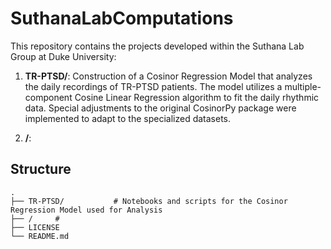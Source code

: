 # SuthanaLabComputations
This repository contains the projects developed within the Suthana Lab Group at Duke University:

1. **TR-PTSD/**: Construction of a Cosinor Regression Model that analyzes the daily recordings of TR-PTSD patients. The model utilizes a multiple-component Cosine Linear Regression algorithm to fit the daily rhythmic data. Special adjustments to the original CosinorPy package were implemented to adapt to the specialized datasets.
   
2. **/**: 

## Structure

```
.
├── TR-PTSD/           # Notebooks and scripts for the Cosinor Regression Model used for Analysis
├── /     # 
├── LICENSE
└── README.md
```
